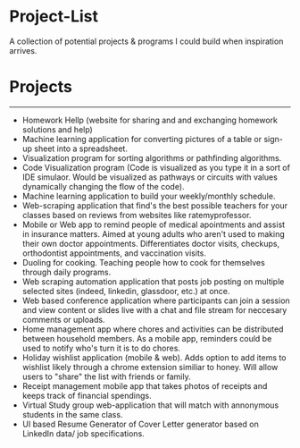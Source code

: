 # Project-List
A collection of potential projects &amp; programs I could build when inspiration arrives.


# Projects
-------------------------------------
- Homework Hellp (website for sharing and and exchanging homework solutions and help)
- Machine learning application for converting pictures of a table or sign-up sheet into a spreadsheet.
- Visualization program for sorting algorithms or pathfinding algorithms.
- Code Visualization program (Code is visualized as you type it in a sort of IDE simulaor. Would be visualized as pathways or circuits with values dynamically changing the flow of the code).
- Machine learning application to build your weekly/monthly schedule.
- Web-scraping application that find's the best possible teachers for your classes based on reviews from websites like ratemyprofessor.
- Mobile or Web app to remind people of medical apointments and assist in insurance matters. Aimed at young adults who aren't used to making their own doctor appointments. Differentiates doctor visits, checkups, orthodontist appointments, and vaccination visits.
- Duoling for cooking. Teaching people how to cook for themselves through daily programs.
- Web scraping automation application that posts job posting on multiple selected sites (indeed, linkedin, glassdoor, etc.) at once.
- Web based conference application where participants can join a session and view content or slides live with a chat and file stream for neccesary comments or uploads.
- Home management app where chores and activities can be distributed between household members. As a mobile app, reminders could be used to notify who's turn it is to do chores.
- Holiday wishlist application (mobile & web). Adds option to add items to wishlist likely through a chrome extension similiar to honey. Will allow users to "share" the list with friends or family. 
- Receipt management mobile app that takes photos of receipts and keeps track of financial spendings.
- Virtual Study group web-application that will match with annonymous students in the same class.
- UI based Resume Generator of Cover Letter generator based on LinkedIn data/ job specifications.
